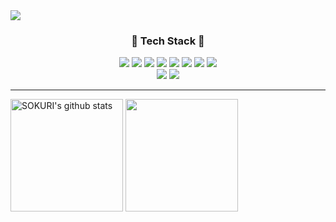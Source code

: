 <img src="https://capsule-render.vercel.app/api?type=waving&color=auto&height=200&section=header&text=JiYeon&nbsp;Github!&fontSize=90" />

<div align="center">
	<h3> 🌈 Tech Stack 🌈 </h3>
	<img src="https://img.shields.io/badge/Java-007396?style=flat&logo=Java&logoColor=white" />
	<img src="https://img.shields.io/badge/HTML5-E34F26?style=flat&logo=HTML5&logoColor=white" />
	<img src="https://img.shields.io/badge/CSS3-1572B6?style=flat&logo=CSS3&logoColor=white" />
	<img src="https://img.shields.io/badge/JavaScript-lightgrey?style=flat&logo=JavaScript&logoColor=#F7DF1E" />
	<img src="https://img.shields.io/badge/jQuery-blueviolet?style=flat&logo=jQuery&logoColor=#0769AD" />
	<img src="https://img.shields.io/badge/Thymeleaf-green?style=flat&logo=Thymeleaf&logoColor=#005F0F" />
	<img src="https://img.shields.io/badge/Vue.js-yellowgreen?style=flat&logo=Vue.js&logoColor=#4FC08D" />
	<img src="https://img.shields.io/badge/ajax-007396?style=flat&logo=ajax&logoColor=white" />
	<br>
	<img src="https://img.shields.io/badge/Spring Boot-yellow?style=flat&logo=Spring Boot&logoColor=#6DB33F" />
	<img src="https://img.shields.io/badge/MySQL-9cf?style=flat&logo=MySQL&logoColor=#4479A1" />
	
</div>
<hr>
<div>
	<a href="https://github.com/ghdwhd0302"><img align="center" style="height:180px" src="https://github-readme-stats.vercel.app/api?username=ghdwhd0302&show_icons=true&include_all_commits=true&theme=nord&hide_border=true" alt="SOKURI's github stats" /></a>
	<a href="https://github.com/ghdwhd0302"><img align="center" style="height:180px" src="https://github-readme-stats.vercel.app/api/top-langs/?username=ghdwhd0302&layout=compact&theme=nord&hide_border=true" /></a> 
</div>
